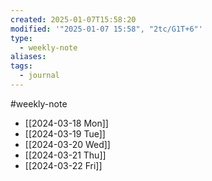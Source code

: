 ```yaml
---
created: 2025-01-07T15:58:20
modified: '"2025-01-07 15:58", "2tc/G1T+6"'
type:
  - weekly-note
aliases: 
tags:
  - journal
---
```

#weekly-note 

- [[2024-03-18 Mon]]
- [[2024-03-19 Tue]]
- [[2024-03-20 Wed]]
- [[2024-03-21 Thu]]
- [[2024-03-22 Fri]]
